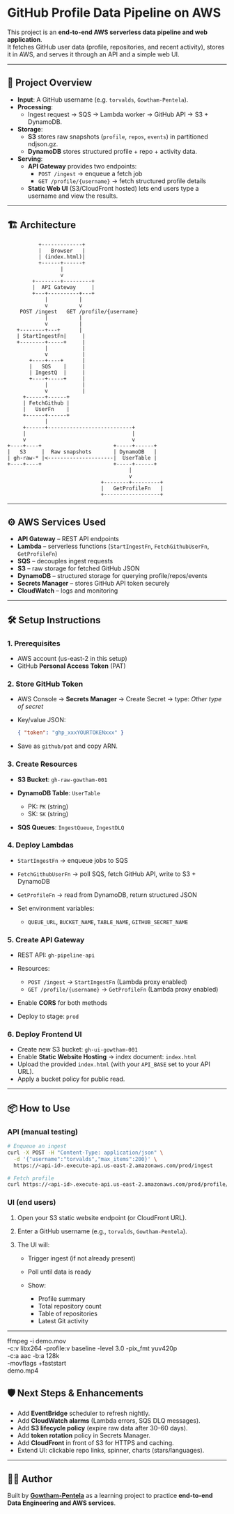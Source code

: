 # GitHub Profile Data Pipeline on AWS

This project is an **end-to-end AWS serverless data pipeline and web application**.  
It fetches GitHub user data (profile, repositories, and recent activity), stores it in AWS, and serves it through an API and a simple web UI.

---

## 🚀 Project Overview

- **Input**: A GitHub username (e.g. `torvalds`, `Gowtham-Pentela`).  
- **Processing**:  
  - Ingest request → SQS → Lambda worker → GitHub API → S3 + DynamoDB.  
- **Storage**:  
  - **S3** stores raw snapshots (`profile`, `repos`, `events`) in partitioned ndjson.gz.  
  - **DynamoDB** stores structured profile + repo + activity data.  
- **Serving**:  
  - **API Gateway** provides two endpoints:  
    - `POST /ingest` → enqueue a fetch job  
    - `GET /profile/{username}` → fetch structured profile details  
  - **Static Web UI** (S3/CloudFront hosted) lets end users type a username and view the results.

---

## 🏗️ Architecture

```text
          +-------------+
          |   Browser   |
          | (index.html)|
          +------+------+
                 |
                 v
        +--------+---------+
        |  API Gateway     |
        +---+----------+---+
            |          |
            v          v
    POST /ingest   GET /profile/{username}
            |          |
            v          |
   +--------+---+      |
   | StartIngestFn|     |
   +--------+-----+     |
            |           |
            v           |
       +----+----+      |
       |   SQS    |     |
       | IngestQ  |     |
       +----+-----+     |
            |           |
            v           |
     +------+------+
     | FetchGithub |
     |   UserFn    |
     +------+------+
            |
     +------+---------------------------+
     |                                  |
     v                                  v
+----+----+                       +-----+------+
|   S3     |  Raw snapshots       | DynamoDB   |
| gh-raw-* |<---------------------|  UserTable |
+----+----+                       +-----+------+
                                       |
                                       v
                              +--------+---------+
                              |   GetProfileFn   |
                              +------------------+
````

---

## ⚙️ AWS Services Used

* **API Gateway** – REST API endpoints
* **Lambda** – serverless functions (`StartIngestFn`, `FetchGithubUserFn`, `GetProfileFn`)
* **SQS** – decouples ingest requests
* **S3** – raw storage for fetched GitHub JSON
* **DynamoDB** – structured storage for querying profile/repos/events
* **Secrets Manager** – stores GitHub API token securely
* **CloudWatch** – logs and monitoring

---

## 🛠️ Setup Instructions

### 1. Prerequisites

* AWS account (us-east-2 in this setup)
* GitHub **Personal Access Token** (PAT)

### 2. Store GitHub Token

* AWS Console → **Secrets Manager** → Create Secret → type: *Other type of secret*
* Key/value JSON:

  ```json
  { "token": "ghp_xxxYOURTOKENxxx" }
  ```
* Save as `github/pat` and copy ARN.

### 3. Create Resources

* **S3 Bucket**: `gh-raw-gowtham-001`
* **DynamoDB Table**: `UserTable`

  * PK: `PK` (string)
  * SK: `SK` (string)
* **SQS Queues**: `IngestQueue`, `IngestDLQ`

### 4. Deploy Lambdas

* `StartIngestFn` → enqueue jobs to SQS
* `FetchGithubUserFn` → poll SQS, fetch GitHub API, write to S3 + DynamoDB
* `GetProfileFn` → read from DynamoDB, return structured JSON
* Set environment variables:

  * `QUEUE_URL`, `BUCKET_NAME`, `TABLE_NAME`, `GITHUB_SECRET_NAME`

### 5. Create API Gateway

* REST API: `gh-pipeline-api`
* Resources:

  * `POST /ingest` → `StartIngestFn` (Lambda proxy enabled)
  * `GET /profile/{username}` → `GetProfileFn` (Lambda proxy enabled)
* Enable **CORS** for both methods
* Deploy to stage: `prod`

### 6. Deploy Frontend UI

* Create new S3 bucket: `gh-ui-gowtham-001`
* Enable **Static Website Hosting** → index document: `index.html`
* Upload the provided `index.html` (with your `API_BASE` set to your API URL).
* Apply a bucket policy for public read.

---

## 📦 How to Use

### API (manual testing)

```bash
# Enqueue an ingest
curl -X POST -H "Content-Type: application/json" \
  -d '{"username":"torvalds","max_items":200}' \
  https://<api-id>.execute-api.us-east-2.amazonaws.com/prod/ingest

# Fetch profile
curl https://<api-id>.execute-api.us-east-2.amazonaws.com/prod/profile/torvalds
```

### UI (end users)

1. Open your S3 static website endpoint (or CloudFront URL).
2. Enter a GitHub username (e.g., `torvalds`, `Gowtham-Pentela`).
3. The UI will:

   * Trigger ingest (if not already present)
   * Poll until data is ready
   * Show:

     * Profile summary
     * Total repository count
     * Table of repositories
     * Latest Git activity

---

ffmpeg -i demo.mov \
  -c:v libx264 -profile:v baseline -level 3.0 -pix_fmt yuv420p \
  -c:a aac -b:a 128k \
  -movflags +faststart \
  demo.mp4


## 🛡️ Next Steps & Enhancements

* Add **EventBridge** scheduler to refresh nightly.
* Add **CloudWatch alarms** (Lambda errors, SQS DLQ messages).
* Add **S3 lifecycle policy** (expire raw data after 30–60 days).
* Add **token rotation** policy in Secrets Manager.
* Add **CloudFront** in front of S3 for HTTPS and caching.
* Extend UI: clickable repo links, spinner, charts (stars/languages).

---

## 👨‍💻 Author

Built by **[Gowtham-Pentela](https://github.com/Gowtham-Pentela)** as a learning project to practice **end-to-end Data Engineering and AWS services**.
